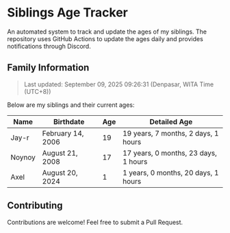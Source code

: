 # Siblings Age Tracker

An automated system to track and update the ages of my siblings. The repository uses GitHub Actions to update the ages daily and provides notifications through Discord.

## Family Information

> Last updated: September 09, 2025 09:26:31 (Denpasar, WITA Time (UTC+8))

Below are my siblings and their current ages:

| Name | Birthdate | Age | Detailed Age |
|------|-----------|-----|-------------|
| Jay-r | February 14, 2006 | 19 | 19 years, 7 months, 2 days, 1 hours |
| Noynoy | August 21, 2008 | 17 | 17 years, 0 months, 23 days, 1 hours |
| Axel | August 20, 2024 | 1 | 1 years, 0 months, 20 days, 1 hours |

## Contributing

Contributions are welcome! Feel free to submit a Pull Request.